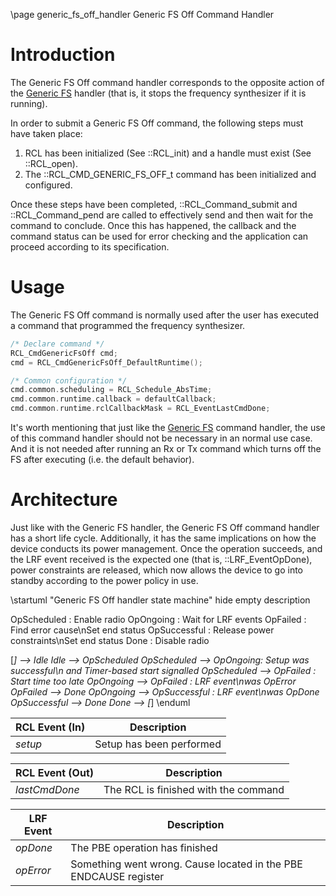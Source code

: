 \page generic_fs_off_handler Generic FS Off Command Handler

# Introduction

The Generic FS Off command handler corresponds to the opposite action of the [Generic FS](generic_fs_handler.html) handler (that is, it stops the frequency synthesizer if it is running).

In order to submit a Generic FS Off command, the following steps must have taken place:

1. RCL has been initialized (See ::RCL_init) and a handle must exist (See ::RCL_open).
2. The ::RCL_CMD_GENERIC_FS_OFF_t command has been initialized and configured.

Once these steps have been completed, ::RCL_Command_submit and ::RCL_Command_pend are called to effectively send and then wait for the command to conclude. Once this has happened, the callback and the command status can be used for error checking and the application can proceed according to its specification.

# Usage

The Generic FS Off command is normally used after the user has executed a command that programmed the frequency synthesizer.

```c
/* Declare command */
RCL_CmdGenericFsOff cmd;
cmd = RCL_CmdGenericFsOff_DefaultRuntime();

/* Common configuration */
cmd.common.scheduling = RCL_Schedule_AbsTime;
cmd.common.runtime.callback = defaultCallback;
cmd.common.runtime.rclCallbackMask = RCL_EventLastCmdDone;

```

It's worth mentioning that just like the [Generic FS](generic_fs_handler.html) command handler, the use of this command handler should not be necessary in an normal use case. And it is not needed after running an Rx or Tx command which turns off the FS after executing (i.e. the default behavior).

# Architecture

Just like with the Generic FS handler, the Generic FS Off command handler has a short life cycle. Additionally, it has the same implications on how the device conducts its power management. Once the operation succeeds, and the LRF event received is the expected one (that is, ::LRF_EventOpDone), power constraints are released, which now allows the device to go into standby according to the power policy in use.

\startuml "Generic FS Off handler state machine"
hide empty description

OpScheduled : Enable radio
OpOngoing : Wait for LRF events
OpFailed : Find error cause\nSet end status
OpSuccessful : Release power constraints\nSet end status
Done : Disable radio

[*] --> Idle
Idle --> OpScheduled
OpScheduled --> OpOngoing: Setup was successful\n and Timer-based start signalled
OpScheduled --> OpFailed : Start time too late
OpOngoing --> OpFailed : LRF event\nwas OpError
OpFailed --> Done
OpOngoing --> OpSuccessful : LRF event\nwas OpDone
OpSuccessful --> Done
Done --> [*]
\enduml


| RCL Event (In) | Description                 |
|----------------|-----------------------------|
| _setup_        | Setup has been performed    |

| RCL Event (Out) | Description                                        |
|-----------------|----------------------------------------------------|
| _lastCmdDone_   | The RCL is finished with the command               |

| LRF Event   | Description                                                       |
|-------------|-------------------------------------------------------------------|
| _opDone_    | The PBE operation has finished                                    |
| _opError_   | Something went wrong. Cause located in the PBE ENDCAUSE register  |

